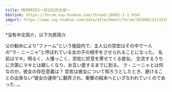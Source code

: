 ```yaml
---
title: MEMORIES～将记忆的全部～
bbslink: https://forum.say-huahuo.com/thread-26681-1-1.html
imgurl: https://www.say-huahuo.com/data/attachment/forum/201808/23/152636ztiisgigg9tsgxc3.jpg
---
```


*没有中文简介，以下为原简介

父の勧めにより“ファーム”という施設内で、主人公の崇宏はその中で一人の“ラ・ニーニャ”と呼ばれている女の子の相手をさせられることになった。
名前はマキ。明るく、人懐っこく、崇宏に好意を寄せてくる彼女。 交流するうちに次第にマキとは親しくなり、お互い愛するまでに到る。
ラ・ニーニャとは何なのか。彼女の存在意義は？
崇宏は彼女について知ろうとしたとき、避けることの出来ない“彼女の運命”に翻弄され、衝撃の結末へといざなわれていくのであった…。<!--more-->
